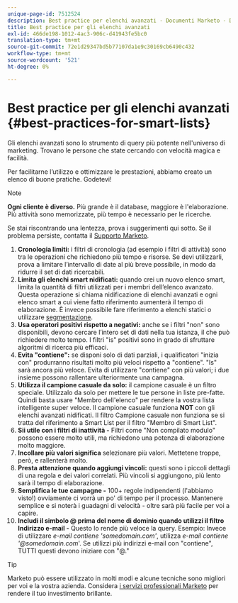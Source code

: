 ```yaml
---
unique-page-id: 7512524
description: Best practice per elenchi avanzati - Documenti Marketo - Documentazione del prodotto
title: Best practice per gli elenchi avanzati
exl-id: 466de198-1012-4ac3-906c-d41943fe5bc0
translation-type: tm+mt
source-git-commit: 72e1d29347bd5b77107da1e9c30169cb6490c432
workflow-type: tm+mt
source-wordcount: '521'
ht-degree: 0%

---
```


# Best practice per gli elenchi avanzati {#best-practices-for-smart-lists}

Gli elenchi avanzati sono lo strumento di query più potente nell&#39;universo di marketing. Trovano le persone che state cercando con velocità magica e facilità.

Per facilitarne l’utilizzo e ottimizzare le prestazioni, abbiamo creato un elenco di buone pratiche. Godetevi!

>[!NOTE]
>
>**Ogni cliente è diverso.** Più grande è il database, maggiore è l&#39;elaborazione. Più attività sono memorizzate, più tempo è necessario per le ricerche.
>
>Se stai riscontrando una lentezza, prova i suggerimenti qui sotto. Se il problema persiste, contatta il [Supporto Marketo](https://nation.marketo.com/t5/Support/ct-p/Support).

1. **Cronologia limiti:**  i filtri di cronologia (ad esempio i filtri di attività) sono tra le operazioni che richiedono più tempo e risorse. Se devi utilizzarli, prova a limitare l’intervallo di date al più breve possibile, in modo da ridurre il set di dati ricercabili.
1. **Limita gli elenchi smart nidificati:** quando crei un nuovo elenco smart, limita la quantità di filtri utilizzati per i membri dell’elenco avanzato. Questa operazione si chiama nidificazione di elenchi avanzati e ogni elenco smart a cui viene fatto riferimento aumenterà il tempo di elaborazione. È invece possibile fare riferimento a elenchi statici o utilizzare [segmentazione](/help/marketo/product-docs/personalization/segmentation-and-snippets/segmentation/create-a-segmentation.md).
1. **Usa operatori positivi rispetto a negativi:** anche se i filtri &quot;non&quot; sono disponibili, devono cercare l’intero set di dati nella tua istanza, il che può richiedere molto tempo. I filtri &quot;is&quot; positivi sono in grado di sfruttare algoritmi di ricerca più efficaci.
1. **Evita &quot;contiene&quot;:** se disponi solo di dati parziali, i qualificatori &quot;inizia con&quot; produrranno risultati molto più veloci rispetto a &quot;contiene&quot;. &quot;Is&quot; sarà ancora più veloce. Evita di utilizzare &quot;contiene&quot; con più valori; i due insieme possono rallentare ulteriormente una campagna.
1. **Utilizza il campione casuale da solo:** il campione casuale è un filtro speciale. Utilizzalo da solo per mettere le tue persone in liste pre-fatte. Quindi basta usare &quot;Membro dell&#39;elenco&quot; per rendere la vostra lista intelligente super veloce. Il campione casuale funziona **NOT** con gli elenchi avanzati nidificati. Il filtro Campione casuale non funziona se si tratta del riferimento a Smart List per il filtro &quot;Membro di Smart List&quot;.
1. **Sii utile con i filtri di inattività -** Filtri come &quot;Non compilato modulo&quot; possono essere molto utili, ma richiedono una potenza di elaborazione molto maggiore.
1. **Incollare più valori significa** selezionare più valori. Mettetene troppe, però, e rallenterà molto.
1. **Presta attenzione quando aggiungi vincoli:** questi sono i piccoli dettagli di una regola e dei valori correlati. Più vincoli si aggiungono, più lento sarà il tempo di elaborazione.
1. **Semplifica le tue campagne -** 100+ regole indipendenti (l&#39;abbiamo visto!) ovviamente ci vorrà un po&#39; di tempo per il processo. Mantenere semplice e si noterà i guadagni di velocità - oltre sarà più facile per voi a capire.
1. **Includi il simbolo @ prima del nome di dominio quando utilizzi il filtro** **Indirizzo e-mail -** Questo lo rende più veloce la query. Esempio: Invece di utilizzare _e-mail contiene &#39;somedomain.com&#39;_, utilizza _e-mail contiene &#39;@somedomain.com_&#39;. Se utilizzi più indirizzi e-mail con &quot;contiene&quot;, TUTTI questi devono iniziare con &quot;@.&quot;

>[!TIP]
>
>Marketo può essere utilizzato in molti modi e alcune tecniche sono migliori per voi e la vostra azienda. Considera [i servizi professionali Marketo](https://pages2.marketo.com/72-hour-survival-guide.html) per rendere il tuo investimento brillante.
